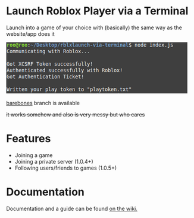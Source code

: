 # Launch Roblox Player via a Terminal

Launch into a game of your choice with (basically) the same way as the website/app does it

![Screenshot of what the program prints to the console](./visual.png)

[barebones](https://github.com/Ev11nroo/roblox-cmd-launcher/tree/barebone) branch is available

~~it works somehow and also is very messy but who cares~~

# Features

- Joining a game
- Joining a private server (1.0.4+)
- Following users/friends to games (1.0.5+)

# Documentation

Documentation and a guide can be found [on the wiki.](https://github.com/Ev11nroo/roblox-cmd-launcher/wiki)

